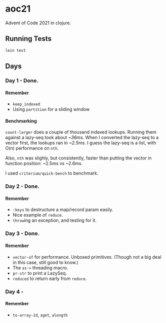 # aoc21

Advent of Code 2021 in clojure.

## Running Tests

```bash
lein test
```

## Days

### Day 1 - Done. 

#### Remember

* `keep_indexed`
* Using `partition` for a sliding window

#### Benchmarking

`count-larger` does a couple of thousand indexed lookups. Running them against a lazy-seq took about *~36ms*. When I converted the lazy-seq to a vector first, the lookups ran in *~2.5ms*. I guess the lazy-seq is a list, with O(n) performance on `nth`.

Also, `nth` was slighly, but consistently, faster than putting the vector in function position: ~2.5ms vs ~2.6ms.

I used `criterium/quick-bench` to benchmark.

### Day 2 - Done.

#### Remember

* `:keys` to destructure a map/record param easily.
* Nice example of `reduce`.
* `throw`ing an exception, and testing for it.

### Day 3 - Done.

#### Remember

* `vector-of` for performance. Unboxed primitives. (Though not a big deal in this case, still good to know.)
* The `as->` threading macro.
* `pr-str` to print a LazySeq.
* `reduced` to return early from `reduce`.

### Day 4 - 

#### Remember

* `to-array-2d`, `aget`, `alength`